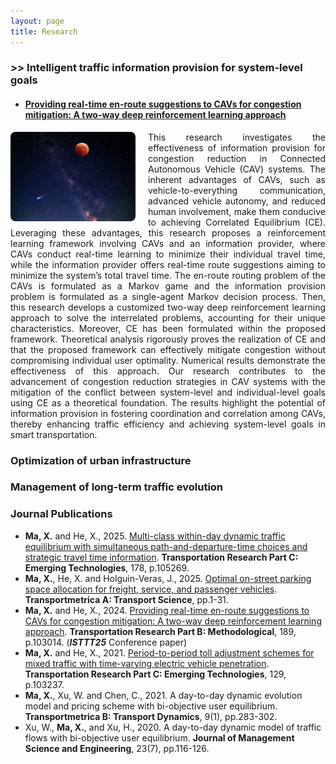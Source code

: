 ```yaml
---
layout: page
title: Research
---
```


### >> Intelligent traffic information provision for system-level goals

- #### [<ins>Providing real-time en-route suggestions to CAVs for congestion mitigation: A two-way deep reinforcement learning approach<ins>](https://www.sciencedirect.com/science/article/abs/pii/S0191261524001383)

<img src="/assets/img/moon2.jpeg" alt="photo" width="200" style="float: left; margin-right: 20px; border-radius: 8px;" />

<div style="text-align: justify;">
This research investigates the effectiveness of information provision for congestion reduction in Connected Autonomous Vehicle (CAV) systems. The inherent advantages of CAVs, such as vehicle-to-everything communication, advanced vehicle autonomy, and reduced human involvement, make them conducive to achieving Correlated Equilibrium (CE). Leveraging these advantages, this research proposes a reinforcement learning framework involving CAVs and an information provider, <!--more--> where CAVs conduct real-time learning to minimize their individual travel time, while the information provider offers real-time route suggestions aiming to minimize the system’s total travel time. The en-route routing problem of the CAVs is formulated as a Markov game and the information provision problem is formulated as a single-agent Markov decision process. Then, this research develops a customized two-way deep reinforcement learning approach to solve the interrelated problems, accounting for their unique characteristics. Moreover, CE has been formulated within the proposed framework. Theoretical analysis rigorously proves the realization of CE and that the proposed framework can effectively mitigate congestion without compromising individual user optimality. Numerical results demonstrate the effectiveness of this approach. Our research contributes to the advancement of congestion reduction strategies in CAV systems with the mitigation of the conflict between system-level and individual-level goals using CE as a theoretical foundation. The results highlight the potential of information provision in fostering coordination and correlation among CAVs, thereby enhancing traffic efficiency and achieving system-level goals in smart transportation.
</div>

### Optimization of urban infrastructure


### Management of long-term traffic evolution





### Journal Publications

- **Ma, X.** and He, X., 2025. [Multi-class within-day dynamic traffic equilibrium with simultaneous path-and-departure-time choices and strategic travel time information](https://www.sciencedirect.com/science/article/abs/pii/S0968090X25002736). **Transportation Research Part C: Emerging Technologies**, 178, p.105269.
- **Ma, X.**, He, X. and Holguin-Veras, J., 2025. [Optimal on-street parking space allocation for freight, service, and passenger vehicles](https://www.tandfonline.com/doi/abs/10.1080/23249935.2025.2498671). **Transportmetrica A: Transport Science**, pp.1-31.
- **Ma, X.** and He, X., 2024. [Providing real-time en-route suggestions to CAVs for congestion mitigation: A two-way deep reinforcement learning approach](https://www.sciencedirect.com/science/article/abs/pii/S0191261524001383). **Transportation Research Part B: Methodological**, 189, p.103014. (***ISTTT25*** Conference paper)
- **Ma, X.** and He, X., 2021. [Period-to-period toll adjustment schemes for mixed traffic with time-varying electric vehicle penetration](https://www.sciencedirect.com/science/article/abs/pii/S0968090X21002503). **Transportation Research Part C: Emerging Technologies**, 129, p.103237.
- **Ma, X.**, Xu, W. and Chen, C., 2021. A day-to-day dynamic evolution model and pricing scheme with bi-objective user equilibrium. **Transportmetrica B: Transport Dynamics**, 9(1), pp.283-302.
- Xu, W., **Ma, X.**, and Xu, H., 2020. A day-to-day dynamic model of traffic flows with bi-objective user equilibrium. **Journal of Management Science and Engineering**, 23(7), pp.116-126.


<br>



